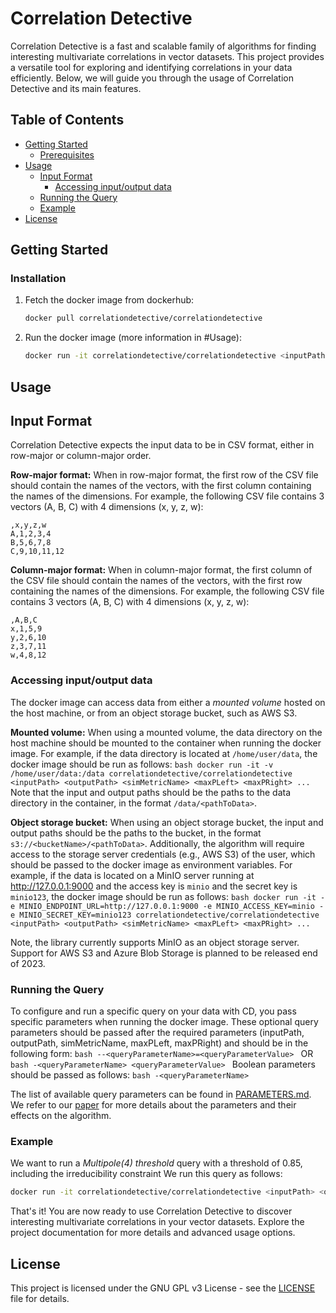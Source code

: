 # Correlation Detective

Correlation Detective is a fast and scalable family of algorithms for finding interesting multivariate correlations in vector datasets. This project provides a versatile tool for exploring and identifying correlations in your data efficiently. Below, we will guide you through the usage of Correlation Detective and its main features.

## Table of Contents

- [Getting Started](#getting-started)
    - [Prerequisites](#prerequisites)
- [Usage](#usage)
    - [Input Format](#input-format)
        - [Accessing input/output data](#accessing-inputoutput-data)
    - [Running the Query](#running-the-query)
    - [Example](#example)
- [License](#license)

## Getting Started

### Installation

1. Fetch the docker image from dockerhub:

    ```bash
    docker pull correlationdetective/correlationdetective
    ```
2. Run the docker image (more information in #Usage):

    ```bash
    docker run -it correlationdetective/correlationdetective <inputPath> <outputPath> <simMetricName> <maxPLeft> <maxPRight> ...
    ```   

## Usage

## Input Format
Correlation Detective expects the input data to be in CSV format, either in row-major or column-major order.

**Row-major format:** When in row-major format, the first row of the CSV file should contain the names of the vectors,
with the first column containing the names of the dimensions.
For example, the following CSV file contains 3 vectors (A, B, C) with 4 dimensions (x, y, z, w):
```csv
,x,y,z,w
A,1,2,3,4
B,5,6,7,8
C,9,10,11,12
```

**Column-major format:** When in column-major format, the first column of the CSV file should contain the names of the vectors,
with the first row containing the names of the dimensions.
For example, the following CSV file contains 3 vectors (A, B, C) with 4 dimensions (x, y, z, w):
```csv
,A,B,C
x,1,5,9
y,2,6,10
z,3,7,11
w,4,8,12
```

### Accessing input/output data
The docker image can access data from either a *mounted volume* hosted on the host machine, or from an object storage bucket, such as AWS S3.

**Mounted volume:**
When using a mounted volume, the data directory on the host machine should be mounted to the container when running the docker image.
For example, if the data directory is located at `/home/user/data`, the docker image should be run as follows:
    ```bash
    docker run -it -v /home/user/data:/data correlationdetective/correlationdetective <inputPath> <outputPath> <simMetricName> <maxPLeft> <maxPRight> ...
    ```
Note that the input and output paths should be the paths to the data directory in the container, in the format `/data/<pathToData>`.

**Object storage bucket:**
When using an object storage bucket, the input and output paths should be the paths to the bucket, in the format `s3://<bucketName>/<pathToData>`.
Additionally, the algorithm will require access to the storage server credentials (e.g., AWS S3) of the user, 
which should be passed to the docker image as environment variables. 
For example, if the data is located on a MinIO server running at http://127.0.0.1:9000 and the access key is `minio` and the secret key is `minio123`, the docker image should be run as follows:
    ```bash
    docker run -it -e MINIO_ENDPOINT_URL=http://127.0.0.1:9000 -e MINIO_ACCESS_KEY=minio -e MINIO_SECRET_KEY=minio123 correlationdetective/correlationdetective <inputPath> <outputPath> <simMetricName> <maxPLeft> <maxPRight> ...
    ```

Note, the library currently supports MinIO as an object storage server. 
Support for AWS S3 and Azure Blob Storage is planned to be released end of 2023.

### Running the Query
To configure and run a specific query on your data with CD, you pass specific parameters when running the docker image.
These optional query parameters should be passed after the required parameters (inputPath, outputPath, simMetricName, maxPLeft, maxPRight) and should be in the following form: 
    ```bash
    --<queryParameterName>=<queryParameterValue>
    ```
OR 
    ```bash
    -<queryParameterName> <queryParameterValue>
    ```
Boolean parameters should be passed as follows:
    ```bash
    -<queryParameterName>
    ```

The list of available query parameters can be found in [PARAMETERS.md](PARAMETERS.md).
We refer to our [paper](https://vldb.org/pvldb/vol15/p1266-papapetrou.pdf) for more details about the parameters and their effects on the algorithm.

### Example
We want to run a *Multipole(4)* *threshold* query with a threshold of 0.85, including the irreducibility constraint
We run this query as follows:

```bash
docker run -it correlationdetective/correlationdetective <inputPath> <outputPath> Multipole 4 0 --queryType=THRESHOLD --tau=0.85 -irreducibility
```

That's it! You are now ready to use Correlation Detective to discover interesting multivariate correlations in your vector datasets.
Explore the project documentation for more details and advanced usage options.

## License
This project is licensed under the GNU GPL v3 License - see the [LICENSE](LICENSE) file for details.